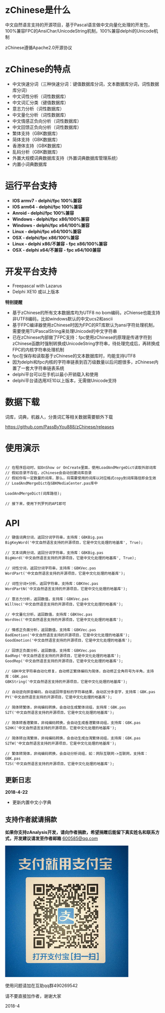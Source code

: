 # zChinese是什么

中文自然语言支持的开源项目，基于Pascal语言做中文向量化处理的开发包，100%兼容FPC的AnsiChar/UnicodeString机制，100%兼容delphi的Unicode机制

zChinese遵循Apache2.0开源协议

# zChinese的特点
- 中文快速分词（三种快速分词：键值数据库分词，文本数据库分词，词性数据库分词）
- 中文词性分析（词性数据库）
- 中文词汇分类（键值数据库）
- 意志力分析（词性数据库）
- 中文量化分析（词性数据库）
- 中文情感正负向分析（词性数据库）
- 中文回馈正负向分析（词性数据库）
- 繁体支持（GBK数据库）
- 简体支持（GBK数据库）
- 香港体支持（GBK数据库）
- 乱码分析（GBK数据库）
- 外置大规模词典数据库支持（外置词典数据库管理系统）
- 内置小词典数据库

# 运行平台支持 #
- **IOS armv7 - delphi/fpc 100%兼容**
- **IOS arm64 - delphi/fpc 100%兼容**
- **Anroid - delphi/fpc 100%兼容**
- **Windows - delphi/fpc x86/100%兼容**
- **Windows - delphi/fpc x64/100%兼容**
- **Linux - delphi/fpc x64/100%兼容**
- **OSX - delphi/fpc x86/100%兼容**
- **Linux - delphi x86/不兼容 - fpc x86/100%兼容**
- **OSX - delphi x64/不兼容 - fpc x64/100兼容**

# 开发平台支持 #
- Freepascal with Lazarus
- Delphi XE10 或以上版本

**特别提醒**
- 基于zChinese的所有文本数据库均为UTF8 no bom编码，zChiense也能支持非UTF8编码，比如windows默认的中文ucs2和ascii
- 基于FPC编译器使用zChinese时因为FPC的RT库默认为ansi字符处理机制，需要使用TUPascalString来处理Unicode的中文字符串
- 已在zChinese内部做了FPC支持：fpc使用zChinese的原理是传递字符到zChinese函数时强制转换成UnicodeString字符串，待处理完成后，再转换成FPC的内核字符串处理机制
- fpc在保存和读取基于zChinese的文本数据库时，均能支持UTF8
- 因为delphi和fpc内核的字符串链表到百万级数量以后问题很多，zChinese内置了一套大字符串链表系统
- delphi平台可以在手机以最小开销载入和使用
- delphi平台请选用XE10以上版本，无需做Unicode支持

# 数据下载

词库，词典，机器人，分类词汇等相关数据需要额外下载

https://github.com/PassByYou888/zChinese/releases

# 使用演示
```delphi

// 在程序启动时，如OnShow or OnCreate里面，使用LoadAndMergeDict读取外部词库
// 假如目录不存在，zChinese会自动创建词库目录
// 假如你有一定数量的词库，那么，将需要使用的词库以对应格式copy到词库路径即会生效
// LoadAndMergeDict在GBKMediaCenter.pas库中

LoadAndMergeDict(词库路径);

// 接下来，使用下列罗列的API即可
```

# API
```delphi
// 键值词典分词，返回分词字符串，支持库：GBKBig.pas
BigKeyWord('中文自然语言支持的开源项目，它是中文化处理的地基库', True);

// 文本词典分词，返回分词字符串，支持库：GBKBig.pas
BigWord('中文自然语言支持的开源项目，它是中文化处理的地基库', True);

// 词性分词，返回分词字符串，支持库：GBKVec.pas
WordPart('中文自然语言支持的开源项目，它是中文化处理的地基库');

// 词性分词+分析，返回字符串，支持库：GBKVec.pas
WordPartN('中文自然语言支持的开源项目，它是中文化处理的地基库');

// 意志力分析，返回数值，支持库：GBKVec.pas
WillVec('中文自然语言支持的开源项目，它是中文化处理的地基库');

// 中文量化分析，返回数值，支持库：GBKVec.pas
WordVec('中文自然语言支持的开源项目，它是中文化处理的地基库');

// 情感正负面分析，返回数值，支持库：GBKVec.pas
BadEmotion('中文自然语言支持的开源项目，它是中文化处理的地基库');
GoodEmotion('中文自然语言支持的开源项目，它是中文化处理的地基库');

// 回馈正负面分析，返回数值，支持库：GBKVec.pas
BadRep('中文自然语言支持的开源项目，它是中文化处理的地基库');
GoodRep('中文自然语言支持的开源项目，它是中文化处理的地基库');

// GBK中文字符串自动化修复，自动修正繁体编码为简体，自动修正全角符号为半角，支持库：GBK.pas
GBKString('中文自然语言支持的开源项目，它是中文化处理的地基库');

// 自动逆向拼音编码，自动返回带音标的字符串结果，自动区分多音字，支持库：GBK.pas
PY('中文自然语言支持的开源项目，它是中文化处理的地基库');

// 简体转繁体，非纯编码转换，会自动生成繁体词组，支持库：GBK.pas
S2T('中文自然语言支持的开源项目，它是中文化处理的地基库');

// 简体转香港繁体，非纯编码转换，会自动生成香港繁体词组，支持库：GBK.pas
S2HK('中文自然语言支持的开源项目，它是中文化处理的地基库');

// 简体转台湾繁体，非纯编码转换，会自动生成台湾繁体词组，支持库：GBK.pas
S2TW('中文自然语言支持的开源项目，它是中文化处理的地基库');

// 繁体转简体，非纯编码转换，会自动分析词组，如：网际互联网->互联网，支持库：GBK.pas
T2S('中文自然语言支持的开源项目，它是中文化处理的地基库');

```

## 更新日志

**2018-4-22**
- 更新内置中文小字典



## 支持作者就请捐款

**如果你支持zAnalysis开发，请向作者捐款，希望捐赠后能留下真实姓名和联系方式，开发建议请发至作者邮箱** [600585@qq.com](mailto:600585@qq.com "600585@qq.com")

![](alipay.jpg)



使用问题请加在互助qq群490269542
 
请不要直接加作者，谢谢大家

2018-4

